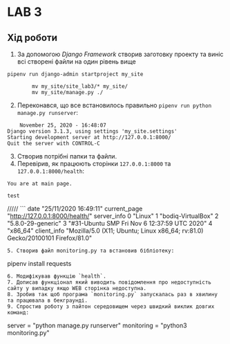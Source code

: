 # LAB 3

## Хід роботи


1. За допомогою *Django Framework* створив заготовку проекту та виніс всі створені файли на один рівень вище
```
pipenv run django-admin startproject my_site
    
        mv my_site/site_lab3/* my_site/
        mv my_site/manage.py ./
```
2. Переконався, що все встановилось правильно `pipenv run python manage.py runserver`:
```
    November 25, 2020 - 16:48:07
Django version 3.1.3, using settings 'my_site.settings'
Starting development server at http://127.0.0.1:8000/
Quit the server with CONTROL-C
```
3. Створив потрібні папки та файли.
4. Перевірив, як працюють сторінки `127.0.0.1:8000` та `127.0.0.1:8000/health`:<br/>
```
You are at main page.

test
```		 
/////
	```
	date	"25/11/2020 16:49:11"
current_page	"http://127.0.0.1:8000/health/"
server_info	
0	"Linux"
1	"bodiq-VirtualBox"
2	"5.8.0-29-generic"
3	"#31-Ubuntu SMP Fri Nov 6 12:37:59 UTC 2020"
4	"x86_64"
client_info	"Mozilla/5.0 (X11; Ubuntu; Linux x86_64; rv:81.0) Gecko/20100101 Firefox/81.0" 
```
5. Створив файл monitoring.py та встановив бібліотеку:
```
pipenv install requests
```
6. Модифікував функцію `health`.
7. Дописав функціонал який виводить повідомлення про недоступність сайту у випадку якщо WEB сторінка недоступна.
8. Зробив так щоб програма `monitoring.py` запускалась раз в хвилину та працювала в бекграунді.
9. Cпростив роботу з пайтон середовищем через швидкий виклик довгих команд:
```
server = "python manage.py runserver"
monitoring = "python3 monitoring.py"
```

